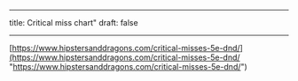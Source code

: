 

---
title: Critical miss chart"
draft: false

---

[https://www.hipstersanddragons.com/critical-misses-5e-dnd/](https://www.hipstersanddragons.com/critical-misses-5e-dnd/ "https://www.hipstersanddragons.com/critical-misses-5e-dnd/")

